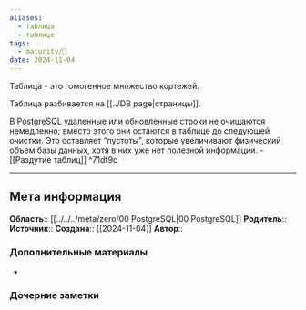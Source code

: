 ```yaml
---
aliases:
  - таблица
  - таблице
tags:
  - maturity/🌱
date: 2024-11-04
---
```

Таблица - это гомогенное множество кортежей.

Таблица разбивается на [[../DB page|страницы]].

В PostgreSQL удаленные или обновленные строки не очищаются немедленно; вместо этого они остаются в таблице до следующей очистки. Это оставляет “пустоты”, которые увеличивают физический объем базы данных, хотя в них уже нет полезной информации. - [[Раздутие таблиц]] ^71df9c
***
## Мета информация
**Область**:: [[../../../meta/zero/00 PostgreSQL|00 PostgreSQL]]
**Родитель**:: 
**Источник**:: 
**Создана**:: [[2024-11-04]]
**Автор**:: 
### Дополнительные материалы
- 

### Дочерние заметки
<!-- QueryToSerialize: LIST FROM [[]] WHERE contains(Родитель, this.file.link) or contains(parents, this.file.link) -->


